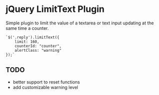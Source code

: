 jQuery LimitText Plugin
===

Simple plugin to limit the value of a textarea or text input updating at the same time a counter.

	`$('.reply').limitText({
  		limit: 160,
   	 	counterId: "counter",
 	   	alertClass: "warning"
	});` 


TODO
---
  * better support to reset functions
  * add customizable warning level
